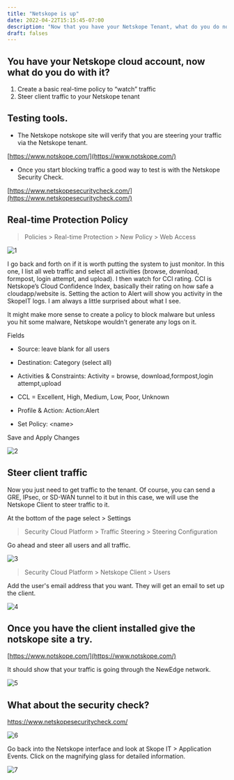 ```yaml
---
title: "Netskope is up"
date: 2022-04-22T15:15:45-07:00
description: "Now that you have your Netskope Tenant, what do you do now?"
draft: falses
---
```




##  You have your Netskope cloud account, now what do you do with it? 



1. Create a basic real-time policy to “watch” traffic 
2. Steer client traffic to your Netskope tenant

## Testing tools. 



* The Netskope notskope site will verify that you are steering your traffic via the Netskope tenant. 

[https://www.notskope.com/](https://www.notskope.com/)



* Once you start blocking traffic a good way to test is with the Netskope Security Check.

[https://www.netskopesecuritycheck.com/](https://www.netskopesecuritycheck.com/)

## Real-time Protection Policy

>Policies > Real-time Protection > New Policy > Web Access

![1](/Netskopeisup/p1.png)


I go back and forth on if it is worth putting the system to just monitor. In this one, I list all web traffic and select all activities (browse, download, formpost, login attempt, and upload). I then watch for CCI rating. CCI is Netskope’s Cloud Confidence Index, basically their rating on how safe a cloudapp/website is. Setting the action to Alert will show you activity in the SkopeIT logs. I am always a little surprised about what I see. 

It might make more sense to create a policy to block malware but unless you hit some malware, Netskope wouldn’t generate any logs on it. 

Fields 

* Source: leave blank for all users

* Destination: Category (select all)

* Activities & Constraints: Activity = browse, download,formpost,login attempt,upload

* CCL = Excellent, High, Medium, Low, Poor, Unknown

* Profile & Action: Action:Alert

* Set Policy: &lt;name>

Save and Apply Changes

![2](/Netskopeisup/p2.jpg)


## Steer client traffic

Now you just need to get traffic to the tenant. Of course, you can send a GRE, IPsec, or SD-WAN tunnel to it but in this case, we will use the Netskope Client to steer traffic to it. 

At the bottom of the page select > Settings

>Security Cloud Platform > Traffic Steering > Steering Configuration

Go ahead and steer all users and all traffic.


![3](/Netskopeisup/P3.jpg)


>Security Cloud Platform > Netskope Client > Users

Add the user's email address that you want. They will get an email to set up the client. 

![4](/Netskopeisup/P4.jpg)


## Once you have the client installed give the notskope site a try. 

[https://www.notskope.com/](https://www.notskope.com/)

It should show that your traffic is going through the NewEdge network. 


![5](/Netskopeisup/P5.jpg)


## What about the security check? 

https://www.netskopesecuritycheck.com/


![6](/Netskopeisup/P6.jpg)


Go back into the Netskope interface and look at Skope IT > Application Events. Click on the magnifying glass for detailed information. 

![7](/Netskopeisup/P7.jpg)